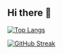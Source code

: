 ## Hi there 👋


[![Top Langs](https://github-readme-stats.vercel.app/api/top-langs/?username=SakeXYZ&layout=compact)](https://github.com/anuraghazra/github-readme-stats)

[![GitHub Streak](https://streak-stats.demolab.com/?user=SakeXYZ)](https://git.io/streak-stats)
<!--
**SakeXYZ/SakeXYZ** is a ✨ _special_ ✨ repository because its `README.md` (this file) appears on your GitHub profile.

Here are some ideas to get you started:

- 🔭 I’m currently working on ...
- 🌱 I’m currently learning ...
- 👯 I’m looking to collaborate on ...
- 🤔 I’m looking for help with ...
- 💬 Ask me about ...
- 📫 How to reach me: ...
- 😄 Pronouns: ...
- ⚡ Fun fact: ...
-->
